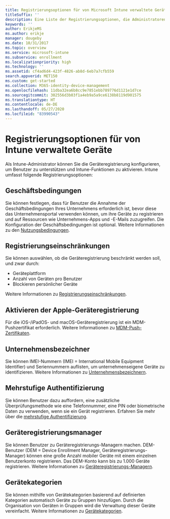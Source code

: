 ```yaml
---
title: Registrierungsoptionen für von Microsoft Intune verwaltete Geräte
titleSuffix: ''
description: Eine Liste der Registrierungsoptionen, die Administratoren für von Microsoft Intune verwaltete Geräte festlegen können.
keywords: ''
author: ErikjeMS
ms.author: erikje
manager: dougeby
ms.date: 10/31/2017
ms.topic: overview
ms.service: microsoft-intune
ms.subservice: enrollment
ms.localizationpriority: high
ms.technology: ''
ms.assetid: cf4ad6d4-423f-4826-ab8d-6eb7a7cfb559
search.appverid: MET150
ms.custom: get-started
ms.collection: M365-identity-device-management
ms.openlocfilehash: 11dba32ea6b8cc9e7851ebb789776d1121e1d7ce
ms.sourcegitcommit: 302556d3b03f1a4eb9a5a9ce6138b8119d901575
ms.translationtype: HT
ms.contentlocale: de-DE
ms.lasthandoff: 05/27/2020
ms.locfileid: "83990543"
---
```

# <a name="enrollment-options-for-devices-managed-by-intune"></a>Registrierungsoptionen für von Intune verwaltete Geräte

Als Intune-Administrator können Sie die Geräteregistrierung konfigurieren, um Benutzer zu unterstützen und Intune-Funktionen zu aktivieren.  Intune umfasst folgende Registrierungsoptionen:

## <a name="terms-and-conditions"></a>Geschäftsbedingungen

Sie können festlegen, dass für Benutzer die Annahme der Geschäftsbedingungen Ihres Unternehmens erforderlich ist, bevor diese das Unternehmensportal verwenden können, um ihre Geräte zu registrieren und auf Ressourcen wie Unternehmens-Apps und -E-Mails zuzugreifen. Die Konfiguration der Geschäftsbedingungen ist optional. Weitere Informationen zu den [Nutzungsbedingungen](terms-and-conditions-create.md).

## <a name="enrollment-restrictions"></a>Registrierungseinschränkungen

Sie können auswählen, ob die Geräteregistrierung beschränkt werden soll, und zwar durch:
- Geräteplattform
- Anzahl von Geräten pro Benutzer
- Blockieren persönlicher Geräte

Weitere Informationen zu [Registrierungseinschränkungen](enrollment-restrictions-set.md).

## <a name="enable-apple-device-enrollment"></a>Aktivieren der Apple-Geräteregistrierung

Für die iOS-/iPadOS- und macOS-Geräteregistrierung ist ein MDM-Pushzertifikat erforderlich. Weitere Informationen zu [MDM-Push-Zertifikaten](apple-mdm-push-certificate-get.md).

## <a name="corporate-identifiers"></a>Unternehmensbezeichner

Sie können IMEI-Nummern (IMEI = International Mobile Equipment Identifier) und Seriennummern auflisten, um unternehmenseigene Geräte zu identifizieren. Weitere Informationen zu [Unternehmensbezeichnern](corporate-identifiers-add.md).
## <a name="multi-factor-authentication"></a>Mehrstufige Authentifizierung

Sie können Benutzer dazu auffordern, eine zusätzliche Überprüfungsmethode wie eine Telefonnummer, eine PIN oder biometrische Daten zu verwenden, wenn sie ein Gerät registrieren. Erfahren Sie mehr über die [mehrstufige Authentifizierung](multi-factor-authentication.md).

## <a name="device-enrollment-manager"></a>Geräteregistrierungsmanager
Sie können Benutzer zu Geräteregistrierungs-Managern machen.  DEM-Benutzer (DEM = Device Enrollment Manager, Geräteregistrierungs-Manager) können eine große Anzahl mobiler Geräte mit einem einzelnen Benutzerkonto registrieren. Das DEM-Konto kann bis zu 1.000 Geräte registrieren. Weitere Informationen zu [Geräteregistrierungs-Managern](device-enrollment-manager-enroll.md).

## <a name="device-categories"></a>Gerätekategorien

Sie können mithilfe von Gerätekategorien basierend auf definierten Kategorien automatisch Geräte zu Gruppen hinzufügen. Durch die Organisation von Geräten in Gruppen wird die Verwaltung dieser Geräte vereinfacht. Weitere Informationen zu [Gerätekategorien](device-group-mapping.md).
